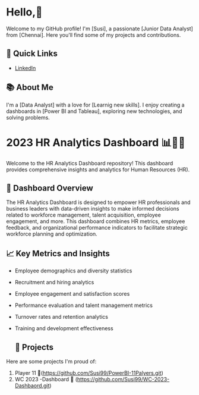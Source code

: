 # Hello,👋

Welcome to my GitHub profile! I'm [Susi], a passionate [Junior Data Analyst] from [Chennai]. Here you'll find some of my projects and contributions.

## 🚀 Quick Links
- [LinkedIn](https://www.linkedin.com/in/susee-m/)

## 📚 About Me

I'm a [Data Analyst] with a love for [Learnig new skills]. I enjoy creating a dashboards in [Power BI and Tableau], exploring new technologies, and solving problems.

# 2023 HR Analytics Dashboard 📊👩‍💼

Welcome to the HR Analytics Dashboard repository! 
This dashboard provides comprehensive insights and analytics for Human Resources (HR).

## 🚀 Dashboard Overview

The HR Analytics Dashboard is designed to empower HR professionals and business leaders
with data-driven insights to make informed decisions related to workforce management, 
talent acquisition, employee engagement, and more. This dashboard combines HR metrics,
employee feedback, and organizational performance indicators to facilitate strategic workforce planning and optimization.

## 📈 Key Metrics and Insights

- Employee demographics and diversity statistics
- Recruitment and hiring analytics
- Employee engagement and satisfaction scores
- Performance evaluation and talent management metrics
- Turnover rates and retention analytics
- Training and development effectiveness

  ## 💼 Projects

Here are some projects I'm proud of:
1. Player 11 🌱(https://github.com/Susi99/PowerBI-11Palyers.git)
2. WC 2023 -Dashboard 🌱  (https://github.com/Susi99/WC-2023-Dashbaord.git)

